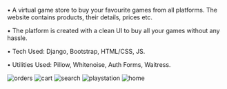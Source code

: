 • A virtual game store to buy your favourite games from all platforms. The website contains products, their details, prices etc.

• The platform is created with a clean UI to buy all your games without any hassle.

• Tech Used: Django, Bootstrap, HTML/CSS, JS. 

• Utilities Used: Pillow, Whitenoise, Auth Forms, Waitress.

![orders](https://user-images.githubusercontent.com/56071565/123709244-5d757f80-d88a-11eb-99d6-39140e62aa6f.png)
![cart](https://user-images.githubusercontent.com/56071565/123709250-5f3f4300-d88a-11eb-8ccb-4ec701f29d36.png)
![search ](https://user-images.githubusercontent.com/56071565/123709253-5fd7d980-d88a-11eb-95fd-03818406bf28.png)
![playstation](https://user-images.githubusercontent.com/56071565/123709256-60707000-d88a-11eb-8278-96786a8cb08f.png)
![home](https://user-images.githubusercontent.com/56071565/123709259-623a3380-d88a-11eb-85ac-d69e29eb4455.png)
 
